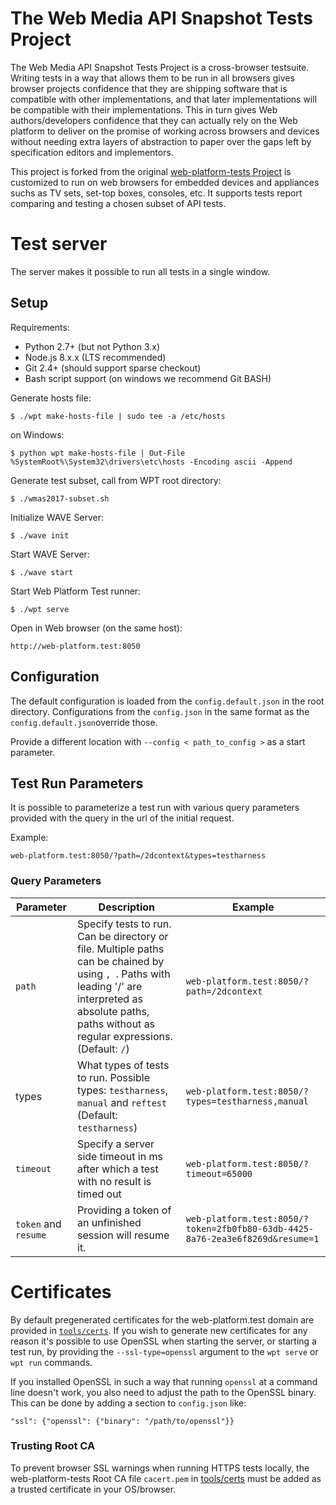 The Web Media API Snapshot Tests Project
========================================

The Web Media API Snapshot Tests Project is a cross-browser testsuite. Writing
tests in a way that allows them to be run in all browsers gives browser projects
confidence that they are shipping software that is compatible with other
implementations, and that later implementations will be compatible with
their implementations. This in turn gives Web authors/developers
confidence that they can actually rely on the Web platform to deliver on
the promise of working across browsers and devices without needing extra
layers of abstraction to paper over the gaps left by specification
editors and implementors.

This project is forked from the original
[web-platform-tests Project](https://github.com/web-platform-tests/wpt) is customized
to run on web browsers for embedded devices and appliances suchs as TV sets,
set-top boxes, consoles, etc. It supports tests report comparing and testing
a chosen subset of API tests.

Test server
===========
The server makes it possible to run all tests in a single window.

## Setup

Requirements:

* Python 2.7+ (but not Python 3.x)
* Node.js 8.x.x (LTS recommended)
* Git 2.4+ (should support sparse checkout)
* Bash script support (on windows we recommend Git BASH)

Generate hosts file:
```
$ ./wpt make-hosts-file | sudo tee -a /etc/hosts
```
on Windows:
```
$ python wpt make-hosts-file | Out-File %SystemRoot%\System32\drivers\etc\hosts -Encoding ascii -Append
```

Generate test subset, call from WPT root directory:
```
$ ./wmas2017-subset.sh
```

Initialize WAVE Server:
```
$ ./wave init
```

Start WAVE Server:
```
$ ./wave start
```

Start Web Platform Test runner:
```
$ ./wpt serve
```

Open in Web browser (on the same host):
```
http://web-platform.test:8050
```

## Configuration
The default configuration is loaded from the ```config.default.json```
in the root directory. Configurations from the ```config.json```
in the same format as the ```config.default.json```override those.

Provide a different location with ```--config < path_to_config >``` as a
start parameter.

## Test Run Parameters
It is possible to parameterize a test run with various query parameters
provided with the query in the url of the initial request.

Example:
```
web-platform.test:8050/?path=/2dcontext&types=testharness
```

### Query Parameters
Parameter|Description|Example
------|------|------
`path`|Specify tests to run. Can be directory or file. Multiple paths can be chained by using `, `. Paths with leading '/' are interpreted as absolute paths, paths without as regular expressions. (Default: ```/```)|```web-platform.test:8050/?path=/2dcontext```
types|What types of tests to run. Possible types: ```testharness```, ```manual``` and ```reftest``` (Default: ```testharness```)|```web-platform.test:8050/?types=testharness,manual```
`timeout`|Specify a server side timeout in ms after which a test with no result is timed out|```web-platform.test:8050/?timeout=65000```
`token` and `resume` |Providing a token of an unfinished session will resume it.|```web-platform.test:8050/?token=2fb0fb80-63db-4425-8a76-2ea3e6f8269d&resume=1```

Certificates
============

By default pregenerated certificates for the web-platform.test domain
are provided in [`tools/certs`](tools/certs). If you wish to generate new
certificates for any reason it's possible to use OpenSSL when starting
the server, or starting a test run, by providing the
`--ssl-type=openssl` argument to the `wpt serve` or `wpt run`
commands.

If you installed OpenSSL in such a way that running `openssl` at a
command line doesn't work, you also need to adjust the path to the
OpenSSL binary. This can be done by adding a section to `config.json`
like:

```
"ssl": {"openssl": {"binary": "/path/to/openssl"}}
```

### Trusting Root CA

To prevent browser SSL warnings when running HTTPS tests locally, the
web-platform-tests Root CA file `cacert.pem` in [tools/certs](tools/certs)
must be added as a trusted certificate in your OS/browser.

